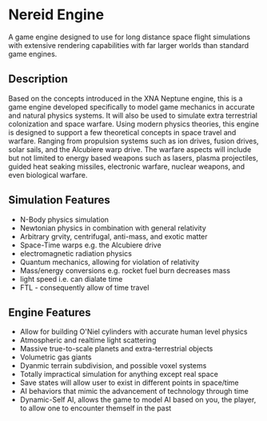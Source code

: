 # Nereid Engine
A game engine designed to use for long distance space flight simulations with extensive rendering capabilities with far larger worlds than standard game engines.

## Description
Based on the concepts introduced in the XNA Neptune engine, this is a game engine developed specifically to model game mechanics in accurate and natural physics systems. It will also be used to simulate extra terrestrial colonization and space warfare. Using modern physics theories, this engine is designed to support a few theoretical concepts in space travel and warfare. Ranging from propulsion systems such as ion drives, fusion drives, solar sails, and the Alcubiere warp drive. The warfare aspects will include but not limited to energy based weapons such as lasers, plasma projectiles, guided heat seaking missiles, electronic warfare, nuclear weapons, and even biological warfare.

## Simulation Features
- N-Body physics simulation
- Newtonian physics in combination with general relativity
- Arbitrary grvity, centrifugal, anti-mass, and exotic matter
- Space-Time warps e.g. the Alcubiere drive
- electromagnetic radiation physics
- Quantum mechanics, allowing for violation of relativity
- Mass/energy conversions e.g. rocket fuel burn decreases mass
- light speed i.e. can dialate time
- FTL -  consequently allow of time travel

## Engine Features
- Allow for building O'Niel cylinders with accurate human level physics
- Atmospheric and realtime light scattering
- Massive true-to-scale planets and extra-terrestrial objects
- Volumetric gas giants
- Dyanmic terrain subdivision, and possible voxel systems
- Totally impractical simulation for anything except real space
- Save states will allow user to exist in different points in space/time
- AI behaviors that mimic the advancement of technology through time
- Dynamic-Self AI, allows the game to model AI based on you, the player, to allow one to encounter themself in the past

